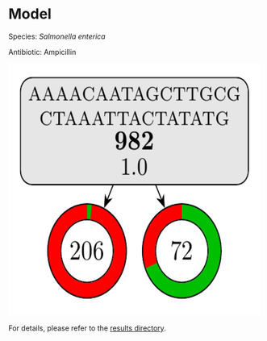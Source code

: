 
# Model

Species: *Salmonella enterica*

Antibiotic: Ampicillin

<img src="./model.png" width=500 height=500 />

For details, please refer to the [results directory](../../../../../results/cart_b/salmonella%20enterica/ampicillin/repeat_5/).

